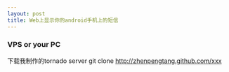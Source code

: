 ```yaml
---
layout: post
title: Web上显示你的android手机上的短信
---
```


### VPS or your PC
下载我制作的tornado server 
git clone http://zhenpengtang.github.com/xxx



